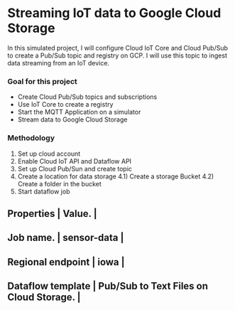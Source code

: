 # Streaming IoT data to Google Cloud Storage

In this simulated project, I will configure Cloud IoT Core and Cloud Pub/Sub to create a Pub/Sub topic and registry on GCP. I will use this topic to ingest data streaming from an IoT device.

### Goal for this project
- Create Cloud Pub/Sub topics and subscriptions
- Use IoT Core to create a registry
- Start the MQTT Application on a simulator
- Stream data to Google Cloud Storage

### Methodology
1) Set up cloud account
2) Enable Cloud IoT API and Dataflow API
3) Set up Cloud Pub/Sun and create topic
4) Create a location for data storage
   4.1) Create a storage Bucket
   4.2) Create a folder in the bucket 
5) Start dataflow job

Properties        | Value.                                  |
-------------------------------------------------------------
Job name.         | sensor-data                             |
-------------------------------------------------------------
Regional endpoint | iowa                                    |
-------------------------------------------------------------
Dataflow template | Pub/Sub to Text Files on Cloud Storage. |
-------------------------------------------------------------


